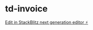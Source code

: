 # td-invoice

[Edit in StackBlitz next generation editor ⚡️](https://stackblitz.com/~/github.com/byildiz78/td-invoice)